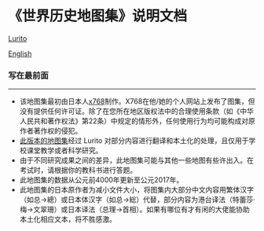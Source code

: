 # 《世界历史地图集》说明文档

[Lurito](https://github.com/Lurito)

[English](RM-EN.md)

### 写在最前面
---
* 该地图集最初由日本人[x768](http://x768.com/w/twha.ja)制作。X768在他/她的个人网站上发布了图集，但没有提供任何许可证。除了在您所在地区版权法中的合理使用条款（如《中华人民共和著作权法》第22条）中规定的情形外，任何使用行为均可能构成对原作者著作权的侵犯。
* [此版本的地图集](http://worldmap.lurito.com)经过 Lurito 对部分内容进行翻译和本土化的处理，且仅用于学校课堂教学或者科学研究。
* 由于不同研究成果之间的差异，此地图集可能与其他一些地图有些许出入。在考试时，请根据你的教科书进行答题。
* 此地图集的数据从公元前4000年更新至公元2017年。
* 此地图集的日本原作者为减小文件大小，将图集内大部分中文内容用繁体汉字（如总→總）或日本体汉字（如总→総）代替，部分内容为港台译法（特蕾莎·梅→文翠珊）或日本译法（总理→首相）。如果有哪位有才有闲的大佬能协助本土化相应文本，将不胜感激。